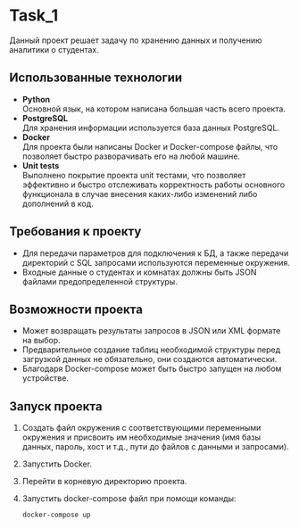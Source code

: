 # Task_1

Данный проект решает задачу по хранению данных и получению аналитики о студентах.

## Использованные технологии

* **Python**
  <br>Основной язык, на котором написана большая часть всего проекта.
* **PostgreSQL**
  <br>Для хранения информации используется база данных PostgreSQL.
* **Docker**
  <br>Для проекта были написаны Docker и Docker-compose файлы, что позволяет быстро разворачивать его на любой машине.
* **Unit tests**
  <br>Выполнено покрытие проекта unit тестами, что позволяет эффективно и быстро отслеживать корректность работы основного функционала в случае внесения каких-либо изменений либо дополнений в код.

## Требования к проекту

* Для передачи параметров для подключения к БД, а также передачи директорий с SQL запросами используются переменные окружения.
* Входные данные о студентах и комнатах должны быть JSON файлами предопределенной структуры.

## Возможности проекта

* Может возвращать результаты запросов в JSON или XML формате на выбор.
* Предварительное создание таблиц необходимой структуры перед загрузкой данных не обязательно, они создаются автоматически.
* Благодаря Docker-compose может быть быстро запущен на любом устройстве.

## Запуск проекта

1. Создать файл окружения с соответствующими переменными окружения и присвоить им необходимые значения (имя базы данных, пароль, хост и т.д., пути до файлов с данными и запросами).
2. Запустить Docker.
3. Перейти в корневую директорию проекта.
4. Запустить docker-compose файл при помощи команды:

   ```sh
   docker-compose up



  
